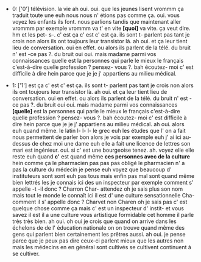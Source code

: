  * 0: ['0']
	télévision.
	 la vie ah oui.
	 oui.
	 que les jeunes lisent vrommm ça traduit toute une euh nous nous n' étions pas comme ça.
	 oui.
	 vous voyez les enfants ils font.
	 nous parlions tandis que maintenant aller vrommm par exemple vrommm va t' en vite **[quoi]** va vite.
	 ça veut dire.
	 hm et les pet- s-.
	 c' est ça c' est c' est ça.
	 ils sont t- parlent pas tant je crois non alors ils ont toujours leur transistor là.
	 ah oui.
	 et ça leur tient lieu de conversation.
	 oui en effet.
	 ou alors ils parlent de la télé.
	 du bruit n' est -ce pas ?.
	 du bruit oui oui.
	 mais madame parmi vos connaissances quelle est la personnes qui parle le mieux le français c'est-à-dire quelle profession ? pensez- vous ?.
	 bah écoutez- moi c' est difficile à dire hein parce que je je j' appartiens au milieu médical.
	
 * 1: ['1']
	est ça c' est c' est ça.
	 ils sont t- parlent pas tant je crois non alors ils ont toujours leur transistor là.
	 ah oui.
	 et ça leur tient lieu de conversation.
	 oui en effet.
	 ou alors ils parlent de la télé.
	 du bruit n' est -ce pas ?.
	 du bruit oui oui.
	 mais madame parmi vos connaissances **[quelle]** est la personnes qui parle le mieux le français c'est-à-dire quelle profession ? pensez- vous ?.
	 bah écoutez- moi c' est difficile à dire hein parce que je je j' appartiens au milieu médical.
	 ah oui.
	 alors euh quand même.
	 le latin l- l- l- le grec euh les études que l' on a fait nous permettent de parler bon alors je vois par exemple euh j' ai ici au-dessus de chez moi une dame euh elle a fait une licence de lettres son mari est ingénieur.
	 oui.
	 si c' est une bourgeoise tenez.
	 ah.
	 voyez elle elle reste euh quand **c'** est quand même **ces personnes avec de la culture** hein comme ça le pharmacien pas pas pas obligé le pharmacien n' a pas la culture du médecin je pense euh voyez que beaucoup d' instituteurs sont sont euh pas tous mais enfin pas mal sont quand même bien lettrés les je connais ici des un inspecteur par exemple comment s' appelle -t -il donc ? Charron Char- attendez oh je sais plus son nom mais tout le monde le connaît ici il est d' une culture sensationnelle Cha- comment il s' appelle donc ? Charvet non Charen oh je sais pas c' est quelque chose comme ça mais c' est un inspecteur d' instit- et vous savez il est il a une culture vous artistique formidable cet homme il parle très très bien.
	 ah oui.
	 oh oui je crois que quand on arrive dans les échelons de de l' éducation nationale on on trouve quand même des gens qui parlent bien certainement les prêtres aussi.
	 ah oui.
	 je pense parce que je peux pas dire ceux-ci parlent mieux que les autres non mais les médecins en en général sont cultivés se cultivent continuent à se cultiver.
	
